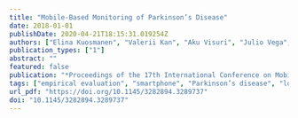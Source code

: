 ```yaml
---
title: "Mobile-Based Monitoring of Parkinson’s Disease"
date: 2018-01-01
publishDate: 2020-04-21T18:15:31.019254Z
authors: ["Elina Kuosmanen", "Valerii Kan", "Aku Visuri", "Julio Vega", "Yuuki Nishiyama", "Anind K. Dey", "Simon Harper", "Denzil Ferreira"]
publication_types: ["1"]
abstract: ""
featured: false
publication: "*Proceedings of the 17th International Conference on Mobile and Ubiquitous Multimedia*"
tags: ["empirical evaluation", "smartphone", "Parkinson’s disease", "logging", "gamification"]
url_pdf: "https://doi.org/10.1145/3282894.3289737"
doi: "10.1145/3282894.3289737"
---
```


